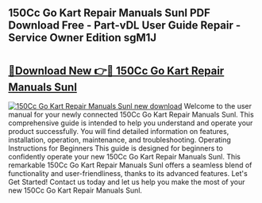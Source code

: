 ## 150Cc Go Kart Repair Manuals Sunl PDF Download Free - Part-vDL User Guide Repair - Service Owner Edition sgM1J

# <h2><a href="http://bc77401.oget.top/?id=150Cc+Go+Kart+Repair+Manuals+Sunl">🔗Download New 👉🔴 150Cc Go Kart Repair Manuals Sunl</a></h2>

[![150Cc Go Kart Repair Manuals Sunl new download](https://i.imgur.com/5g1atiW.png)](http://bc77401.oget.top/?id=150Cc+Go+Kart+Repair+Manuals+Sunl)
Welcome to the user manual for your newly connected 150Cc Go Kart Repair Manuals Sunl. This comprehensive guide is intended to help you understand and operate your product successfully. You will find detailed information on features, installation, operation, maintenance, and troubleshooting. Operating Instructions for Beginners This guide is designed for beginners to confidently operate your new 150Cc Go Kart Repair Manuals Sunl. This remarkable 150Cc Go Kart Repair Manuals Sunl offers a seamless blend of functionality and user-friendliness, thanks to its advanced features. Let's Get Started! Contact us today and let us help you make the most of your new 150Cc Go Kart Repair Manuals Sunl.
